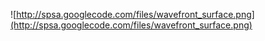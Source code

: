 ![http://spsa.googlecode.com/files/wavefront_surface.png](http://spsa.googlecode.com/files/wavefront_surface.png)